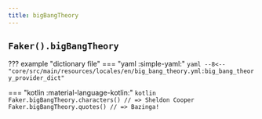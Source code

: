 ```yaml
---
title: bigBangTheory
---
```


## `Faker().bigBangTheory`

??? example "dictionary file"
    === "yaml :simple-yaml:"
        ```yaml
        --8<-- "core/src/main/resources/locales/en/big_bang_theory.yml:big_bang_theory_provider_dict"
        ```

=== "kotlin :material-language-kotlin:"
    ```kotlin
    Faker.bigBangTheory.characters() // => Sheldon Cooper
    Faker.bigBangTheory.quotes() // => Bazinga!
    ```
